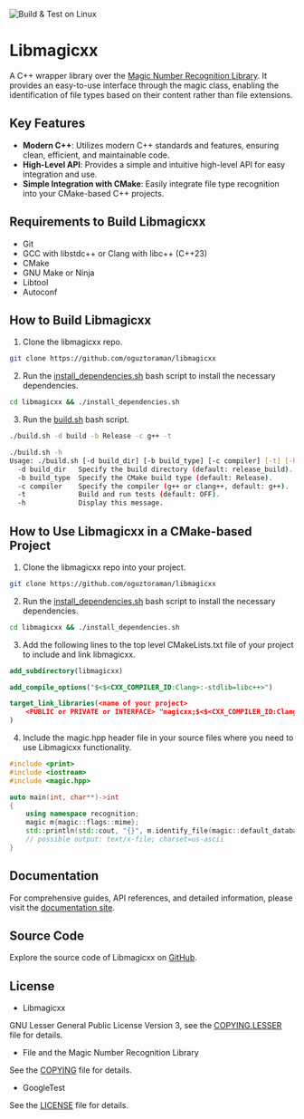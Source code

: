 ![Build & Test on Linux](https://github.com/oguztoraman/libmagicxx/actions/workflows/build_and_test_on_linux.yml/badge.svg)

# Libmagicxx

A C++ wrapper library over the [Magic Number Recognition Library](https://github.com/file/file#readme-for-file1-command-and-the-libmagic3-library). It provides an easy-to-use interface through the magic class, enabling the identification of file types based on their content rather than file extensions.

## Key Features

+ **Modern C++**: Utilizes modern C++ standards and features, ensuring clean, efficient, and maintainable code.
+ **High-Level API**: Provides a simple and intuitive high-level API for easy integration and use.
+ **Simple Integration with CMake**: Easily integrate file type recognition into your CMake-based C++ projects.

## Requirements to Build Libmagicxx

+ Git
+ GCC with libstdc++ or Clang with libc++ (C++23)
+ CMake
+ GNU Make or Ninja
+ Libtool
+ Autoconf

## How to Build Libmagicxx

1. Clone the libmagicxx repo.

```bash
git clone https://github.com/oguztoraman/libmagicxx
```

2. Run the [install_dependencies.sh](https://github.com/oguztoraman/libmagicxx/blob/main/install_dependencies.sh) bash script to install the necessary dependencies.

```bash
cd libmagicxx && ./install_dependencies.sh
```

3. Run the [build.sh](https://github.com/oguztoraman/libmagicxx/blob/main/build.sh) bash script.

```bash
./build.sh -d build -b Release -c g++ -t
```

```bash
./build.sh -h
Usage: ./build.sh [-d build_dir] [-b build_type] [-c compiler] [-t] [-h]
  -d build_dir   Specify the build directory (default: release_build).
  -b build_type  Specify the CMake build type (default: Release).
  -c compiler    Specify the compiler (g++ or clang++, default: g++).
  -t             Build and run tests (default: OFF).
  -h             Display this message.
```

## How to Use Libmagicxx in a CMake-based Project

1. Clone the libmagicxx repo into your project.

```bash
git clone https://github.com/oguztoraman/libmagicxx
```

2. Run the [install_dependencies.sh](https://github.com/oguztoraman/libmagicxx/blob/main/install_dependencies.sh) bash script to install the necessary dependencies.

```bash
cd libmagicxx && ./install_dependencies.sh
```

3. Add the following lines to the top level CMakeLists.txt file of your project to include and link libmagicxx.

```cmake
add_subdirectory(libmagicxx)

add_compile_options("$<$<CXX_COMPILER_ID:Clang>:-stdlib=libc++>")

target_link_libraries(<name of your project>
    <PUBLIC or PRIVATE or INTERFACE> "magicxx;$<$<CXX_COMPILER_ID:Clang>:c++>"
)
```

4. Include the magic.hpp header file in your source files where you need to use Libmagicxx functionality.

```cpp
#include <print>
#include <iostream>
#include <magic.hpp>

auto main(int, char**)->int
{
    using namespace recognition;
    magic m{magic::flags::mime};
    std::println(std::cout, "{}", m.identify_file(magic::default_database_file));
    // possible output: text/x-file; charset=us-ascii
}
```

## Documentation

For comprehensive guides, API references, and detailed information, please visit the [documentation site](https://oguztoraman.github.io/libmagicxx/).

## Source Code

Explore the source code of Libmagicxx on [GitHub](https://github.com/oguztoraman/libmagicxx).

## License

+ Libmagicxx

GNU Lesser General Public License Version 3, see the [COPYING.LESSER](https://github.com/oguztoraman/libmagicxx/blob/main/COPYING.LESSER) file for details.

+ File and the Magic Number Recognition Library

See the [COPYING](https://github.com/file/file/blob/master/COPYING) file for details.

+ GoogleTest

See the [LICENSE](https://github.com/google/googletest/blob/main/LICENSE) file for details.
